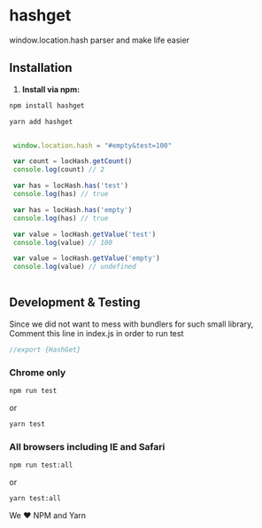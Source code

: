 # hashget
window.location.hash parser and make life easier

## Installation

1. **Install via npm:**

```bash
npm install hashget
```

```bash
yarn add hashget
```

```js

 window.location.hash = "#empty&test=100"

 var count = locHash.getCount()
 console.log(count) // 2

 var has = locHash.has('test')
 console.log(has) // true

 var has = locHash.has('empty')
 console.log(has) // true

 var value = locHash.getValue('test')
 console.log(value) // 100

 var value = locHash.getValue('empty')
 console.log(value) // undefined
 
```

## Development & Testing

Since we did not want to mess with bundlers for such small library,
Comment this line in index.js in order to run test
```js
//export {HashGet}
```

### Chrome only
```bash
npm run test
```
or
```bash
yarn test
```
### All browsers including IE and Safari
```bash
npm run test:all
```
or
```bash
yarn test:all
```

We :heart: NPM and Yarn